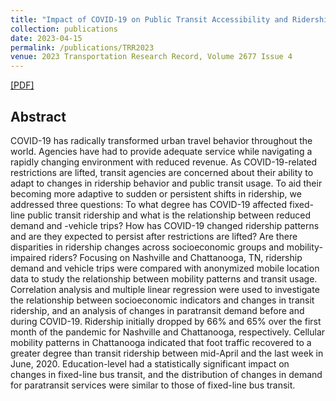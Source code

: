 ```yaml
---
title: "Impact of COVID-19 on Public Transit Accessibility and Ridership"
collection: publications
date: 2023-04-15
permalink: /publications/TRR2023
venue: 2023 Transportation Research Record, Volume 2677 Issue 4
---
```


[[PDF]](https://journals.sagepub.com/doi/full/10.1177/03611981231160531)

## Abstract
COVID-19 has radically transformed urban travel behavior throughout the world. 
Agencies have had to provide adequate service while navigating a rapidly changing environment with reduced revenue. 
As COVID-19-related restrictions are lifted, transit agencies are concerned about their ability to adapt to changes in ridership behavior and public transit usage. 
To aid their becoming more adaptive to sudden or persistent shifts in ridership, we addressed three questions: 
To what degree has COVID-19 affected fixed-line public transit ridership and what is the relationship between reduced demand and -vehicle trips? 
How has COVID-19 changed ridership patterns and are they expected to persist after restrictions are lifted? Are there disparities in ridership changes across socioeconomic groups and mobility-impaired riders? 
Focusing on Nashville and Chattanooga, TN, ridership demand and vehicle trips were compared with anonymized mobile location data to study the relationship between mobility patterns and transit usage. 
Correlation analysis and multiple linear regression were used to investigate the relationship between socioeconomic indicators and changes in transit ridership, and an analysis of changes in paratransit demand before and during COVID-19. 
Ridership initially dropped by 66% and 65% over the first month of the pandemic for Nashville and Chattanooga, respectively. Cellular mobility patterns in Chattanooga indicated that foot traffic recovered to a greater degree than transit ridership between mid-April and the last week in June, 2020. 
Education-level had a statistically significant impact on changes in fixed-line bus transit, and the distribution of changes in demand for paratransit services were similar to those of fixed-line bus transit.

